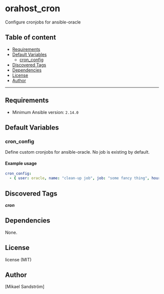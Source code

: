 # orahost_cron

Configure cronjobs for ansible-oracle

## Table of content

- [Requirements](#requirements)
- [Default Variables](#default-variables)
  - [cron_config](#cron_config)
- [Discovered Tags](#discovered-tags)
- [Dependencies](#dependencies)
- [License](#license)
- [Author](#author)

---

## Requirements

- Minimum Ansible version: `2.14.0`

## Default Variables

### cron_config

Define custom cronjobs for ansible-oracle.
No job is existing by default.

#### Example usage

```YAML
cron_config:
  - { user: oracle, name: "clean-up job", job: "some fancy thing", hour: "1", cron_file: oracle-cleanup, state: present }
```

## Discovered Tags

**_cron_**


## Dependencies

None.

## License

license (MIT)

## Author

[Mikael Sandström]
